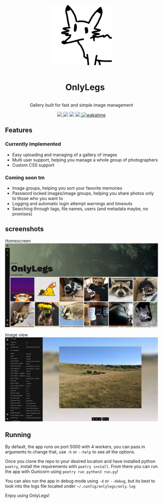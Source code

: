 <div align="center">
    <img src=".github/images/OnlyLegs.png" width="200" height="200"/>
    <div id="user-content-toc">
        <ul>
            <summary><h1 style="display: inline-block;">OnlyLegs</h1></summary>
        </ul>
    </div>
    <p>Gallery built for fast and simple image management</p>
</div>
<div align="center">
    <a href="https://git.leggy.dev/Fluffy/onlylegs">
        <img src="https://img.shields.io/badge/Gitea-34495E?style=for-the-badge&logo=gitea&logoColor=5D9425">
    </a>
    <img src="https://img.shields.io/badge/flask-%23000.svg?style=for-the-badge&logo=flask&logoColor=white">
    <img src="https://img.shields.io/badge/sqlite-%2307405e.svg?style=for-the-badge&logo=sqlite&logoColor=white">
    <a href="https://github.com/Fluffy-Bean/onlylegs/blob/main/LICENSE">
        <img src="https://img.shields.io/github/license/Fluffy-Bean/onlylegs?style=for-the-badge">
    </a>
    <a href="https://wakatime.com/badge/user/29bd1733-45f0-41c0-901e-d6daf49094d4/project/6aae41df-003f-4b17-ae8f-62cecfb3fc24">
        <img src="https://wakatime.com/badge/user/29bd1733-45f0-41c0-901e-d6daf49094d4/project/6aae41df-003f-4b17-ae8f-62cecfb3fc24.svg?style=for-the-badge" alt="wakatime">
        </a>
</div>

## Features
### Currently implemented
- Easy uploading and managing of a gallery of images
- Multi user support, helping you manage a whole group of photographers
- Custom CSS support

### Coming soon tm
- Image groups, helping you sort your favorite memories
- Password locked images/image groups, helping you share photos only to those who you want to
- Logging and automatic login attempt warnings and timeouts
- Searching through tags, file names, users (and metadata maybe, no promises)

## screenshots

Homescreen
![screenshot](.github/images/homepage.png)

Image view
![screenshot](.github/images/imageview.png)

## Running
By default, the app runs on port 5000 with 4 workers, you can pass in arguments to change that, use `-h` or `--help` to see all the options.

Once you clone the repo to your desired location and have installed python `poetry`, install the requirements with `poetry install`. From there you can run the app with Gunicorn using `poetry run python3 run.py`!

You can also run the app in debug mode using `-d` or `--debug`, but its best to look into the logs file located under `~/.config/onlylegs/only.log`

Enjoy using OnlyLegs!